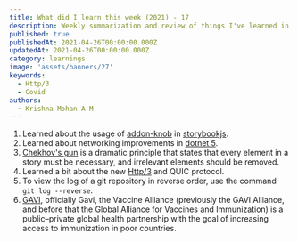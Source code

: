 ```yaml
---
title: What did I learn this week (2021) - 17
description: Weekly summarization and review of things I've learned in the final week of April 2021 
published: true
publishedAt: 2021-04-26T00:00:00.000Z
updatedAt: 2021-04-26T00:00:00.000Z
category: learnings
image: 'assets/banners/27'
keywords:  
  - Http/3
  - Covid   
authors:
  - Krishna Mohan A M
---
```



1. Learned about the usage of [addon-knob](https://www.npmjs.com/package/@storybook/addon-knobs) in [storybookjs](https://storybook.js.org/).
2. Learned about networking improvements in [dotnet 5](https://devblogs.microsoft.com/dotnet/net-5-new-networking-improvements/).
3. [Chekhov's gun](https://en.wikipedia.org/wiki/Chekhov%27s_gun) is a dramatic principle that states that every element in a story must be necessary, and irrelevant elements should be removed.
4. Learned a bit about the new [Http/3](https://blog.cloudflare.com/http-3-from-root-to-tip/) and QUIC protocol.
5. To view the log of a git repository in reverse order, use the command `git log --reverse`.
6. [GAVI](https://en.wikipedia.org/wiki/GAVI), officially Gavi, the Vaccine Alliance (previously the GAVI Alliance, and before that the Global Alliance for Vaccines and Immunization) is a public–private global health partnership with the goal of increasing access to immunization in poor countries.

